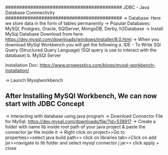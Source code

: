 
##########################################
JDBC - Java Database Connnectivity
##########################################
-> Database: Here we store data in the form of tables permanently
-> Popular Databases: MySQl, Postgres, Oracle, SQlServer, MongoDB, Derby, h2Database
-> Install MySql Database
Download from here: https://dev.mysql.com/downloads/windows/installer/8.0.html
-> When you download MySql Workbench you will get the following
a. IDE - To Write SQl Query (Structured Query Language)
(SQl query is use to interact with the database)
b. MySQl Server

Installation Doc: https://www.prowesstics.com/blogs/mysql-workbench-installation/

-> Launch Mysqlworkbench

After Installing MySQl Workbench, We can now start with JDBC Concept
------------------------------------------------------------------------
-> Interacting with database using java program
-> Download Connector File for MySql: https://dev.mysql.com/downloads/file/?id=538917
-> Create a folder with name lib inside root path of your java project & paste the connector jar file inside it
-> Right click on project>>Go to properties>>select java build path>> click on libraries tab>>Click on add jar>>navigate to lib folder and select mysql connector j jar>> click apply + close
		















